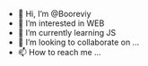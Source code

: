 - 👋 Hi, I’m @Booreviy
- 👀 I’m interested in WEB
- 🌱 I’m currently learning JS
- 💞️ I’m looking to collaborate on ...
- 📫 How to reach me ...

<!---
Booreviy/Booreviy is a ✨ special ✨ repository because its `README.md` (this file) appears on your GitHub profile.
You can click the Preview link to take a look at your changes.
--->
